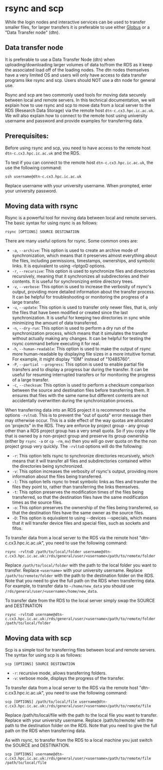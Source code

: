 # rsync and scp

While the login nodes and interactive services can be used to transfer smaller files, for larger transfers it is preferable to use either [Globus](./globus.md) or a "Data Transfer node" (dtn).

## Data transfer node

It is preferable to use a Data Transfer Node (dtn) when uploading/downloading larger volumes of data to/from the RDS as it keep the associated load off of the loading nodes. The dtn nodes themselves have a very limited OS and users will only have access to data transfer programs like rsync and scp. Users should NOT use a dtn node for general use.

Rsync and scp are two commonly used tools for moving data securely between local and remote servers. In this technical documentation, we will explain how to use rsync and scp to move data from a local server to the RDS (Research Data Storage) via the remote host `dtn-c.cx3.hpc.ic.ac.uk`. We will also explain how to connect to the remote host using university username and password and provide examples for transferring data.

## Prerequisites:
Before using rsync and scp, you need to have access to the remote host `dtn-c.cx3.hpc.ic.ac.uk` and the RDS.

To test if you can connect to the remote host `dtn-c.cx3.hpc.ic.ac.uk`, the use the following command:


```console
ssh username@dtn-c.cx3.hpc.ic.ac.uk
```

Replace username with your university username. When prompted, enter your university password.

## Moving data with rsync
Rsync is a powerful tool for moving data between local and remote servers. The basic syntax for using rsync is as follows:

```console
rsync [OPTIONS] SOURCE DESTINATION
```

There are many useful options for rsync. Some common ones are:

* `-a`, `--archive`: This option is used to create an archive mode of synchronization, which means that it preserves almost everything about the files, including permissions, timestamps, ownerships, and symbolic links. It is equivalent to using -rlptgoD options.
* `-r`, `--recursive`: This option is used to synchronize files and directories recursively, meaning that it synchronizes all subdirectories and their contents. It is useful for synchronizing entire directory trees.
* `-v`, `--verbose`: This option is used to increase the verbosity of rsync's output, providing more detailed information about the transfer process. It can be helpful for troubleshooting or monitoring the progress of a large transfer.
* `-u`, `--update`: This option is used to transfer only newer files, that is, only the files that have been modified or created since the last synchronization. It is useful for keeping two directories in sync while minimizing the amount of data transferred.
* `-n`, `--dry-run`: This option is used to perform a dry run of the synchronization process, which means that it simulates the transfer without actually making any changes. It can be helpful for testing the rsync command before executing it for real.
* `-h`, `--human-readable`: This option is used to make the output of rsync more human-readable by displaying file sizes in a more intuitive format. For example, it might display "10M" instead of "10485760".
* `-P`, `--partial --progress`: This option is used to enable partial file transfers and to display a progress bar during the transfer. It can be useful for resuming interrupted transfers or for monitoring the progress of a large transfer.
* `-c`, `--checksum`: This option is used to perform a checksum comparison between the source and destination files before transferring them. It ensures that files with the same name but different contents are not accidentally overwritten during the synchronization process.

When transferring data into an RDS project it is recommend to use the options `-rvltoD`. This is to prevent the "out of quota" error message then may otherwise occur. This is a side effect of the way quotas are allocated on 'projects" in the RDS. They are enforce by project group - any group other than a RDS project group has a very small quota. So if you copy a file that is owned by a non-project group and preserve its group ownership (either by `rsync -a` or `cp -rm`, `mv`) then you will go over quota on the the non project group very quickly. The `-rvltoD` options will do the following:

* `-r`: This option tells rsync to synchronize directories recursively, which means that it will transfer all files and subdirectories contained within the directories being synchronized.
* `-v`: This option increases the verbosity of rsync's output, providing more information about the files being transferred.
* `-l`: This option tells rsync to treat symbolic links as files and transfer the files they point to, rather than transferring the links themselves.
* `-t`: This option preserves the modification times of the files being transferred, so that the destination files have the same modification times as the source files.
* `-o`: This option preserves the ownership of the files being transferred, so that the destination files have the same owner as the source files.
* `-D`: This option is equivalent to using --devices --specials, which means that it will transfer device files and special files, such as sockets and fifos.

To transfer data from a local server to the RDS via the remote host "dtn-c.cx3.hpc.ic.ac.uk", you need to use the following command:

```console
rsync -rvltoD /path/to/local/folder username@dtn-c.cx3.hpc.ic.ac.uk:/rds/general/user/<username>/path/to/remote/folder
```

Replace `/path/to/local/folder` with the path to the local folder you want to transfer. Replace `<username>` with your university username. Replace `/path/to/remote/folder` with the path to the destination folder on the RDS. Note that you need to give the full path on the RDS when transferring data. For example, to transfer data to `~/home/new_data` you should use `/rds/general/user/<username>/home/new_data`.

To transfer date from the RDS to the local server simply swap the SOURCE and DESTINATION 

```console
rsync -rvltoD username@dtn-c.cx3.hpc.ic.ac.uk:/rds/general/user/<username>/path/to/remote/folder /path/to/local/folder
```

## Moving data with scp
Scp is a simple tool for transferring files between local and remote servers. The syntax for using scp is as follows:

```console
scp [OPTIONS] SOURCE DESTINATION
```

* `-r`: recursive mode, allows transferring folders.
* `-v`: verbose mode, displays the progress of the transfer.


To transfer data from a local server to the RDS via the remote host "dtn-c.cx3.hpc.ic.ac.uk", you need to use the following command:

```console
scp [OPTIONS] /path/to/local/file username@dtn-c.cx3.hpc.ic.ac.uk:/rds/general/user/<username>/path/to/remote/file
```

Replace /path/to/local/file with the path to the local file you want to transfer. Replace <username> with your university username. Replace /path/to/remote/ with the path to the destination folder on the RDS. Note that you need to give the full path on the RDS when transferring data.

As with rsync, to transfer from the RDS to a local machine you just switch the SOURCE and DESTINATION.

```console
scp [OPTIONS] username@dtn-c.cx3.hpc.ic.ac.uk:/rds/general/user/<username>/path/to/remote/file /path/to/local/file
```